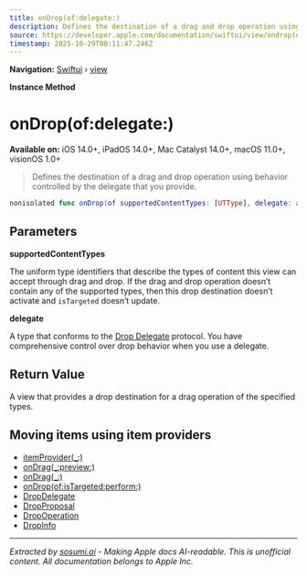 ```yaml
---
title: onDrop(of:delegate:)
description: Defines the destination of a drag and drop operation using behavior controlled by the delegate that you provide.
source: https://developer.apple.com/documentation/swiftui/view/ondrop(of:delegate:)
timestamp: 2025-10-29T00:11:47.246Z
---
```


**Navigation:** [Swiftui](/documentation/swiftui) › [view](/documentation/swiftui/view)

**Instance Method**

# onDrop(of:delegate:)

**Available on:** iOS 14.0+, iPadOS 14.0+, Mac Catalyst 14.0+, macOS 11.0+, visionOS 1.0+

> Defines the destination of a drag and drop operation using behavior controlled by the delegate that you provide.

```swift
nonisolated func onDrop(of supportedContentTypes: [UTType], delegate: any DropDelegate) -> some View
```

## Parameters

**supportedContentTypes**

The uniform type identifiers that describe the types of content this view can accept through drag and drop. If the drag and drop operation doesn’t contain any of the supported types, then this drop destination doesn’t activate and `isTargeted` doesn’t update.



**delegate**

A type that conforms to the [Drop Delegate](/documentation/swiftui/dropdelegate) protocol. You have comprehensive control over drop behavior when you use a delegate.



## Return Value

A view that provides a drop destination for a drag operation of the specified types.

## Moving items using item providers

- [itemProvider(_:)](/documentation/swiftui/view/itemprovider(_:))
- [onDrag(_:preview:)](/documentation/swiftui/view/ondrag(_:preview:))
- [onDrag(_:)](/documentation/swiftui/view/ondrag(_:))
- [onDrop(of:isTargeted:perform:)](/documentation/swiftui/view/ondrop(of:istargeted:perform:))
- [DropDelegate](/documentation/swiftui/dropdelegate)
- [DropProposal](/documentation/swiftui/dropproposal)
- [DropOperation](/documentation/swiftui/dropoperation)
- [DropInfo](/documentation/swiftui/dropinfo)

---

*Extracted by [sosumi.ai](https://sosumi.ai) - Making Apple docs AI-readable.*
*This is unofficial content. All documentation belongs to Apple Inc.*
